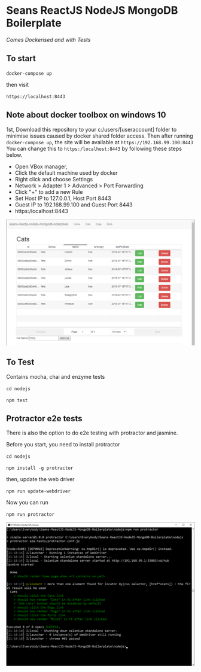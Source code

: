 # Seans ReactJS NodeJS MongoDB Boilerplate

*Comes Dockerised and with Tests*

## To start

`docker-compose up`

then visit

`https://localhost:8443`

## Note about docker toolbox on windows 10

1st, Download this repository to your c:/users/[useraccount] folder to minimise issues caused by docker shared folder access.
Then after running `docker-compose up`, the site will be available at `https://192.168.99.100:8443`
You can change this to `https:/localhost:8443` by following these steps below.

* Open VBox manager,
* Click the default machine used by docker
* Right click and choose Settings
* Network > Adapter 1 > Advanced > Port Forwarding
* Click "+" to add a new Rule
* Set Host IP to 127.0.0.1, Host Port 8443
* Guest IP to 192.168.99.100 and Guest Port 8443
* https:/localhost:8443

![Screenshot](screenshot.png)

## To Test

Contains mocha, chai and enzyme tests

`cd nodejs`

`npm test`

## Protractor e2e tests

There is also the option to do e2e testing with protractor and jasmine.

Before you start, you need to install protractor

`cd nodejs`

`npm install -g protractor`

then, update the web driver

`npm run update-webdriver`

Now you can run

`npm run protractor`

![protractor screenshot](protractorScreenshot.png)
